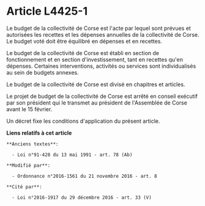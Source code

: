 # Article L4425-1

Le budget de la collectivité de Corse est l'acte par lequel sont prévues et autorisées les recettes et les dépenses annuelles
de la collectivité de Corse. Le budget voté doit être équilibré en dépenses et en recettes. 

Le budget de la collectivité de Corse est établi en section de fonctionnement et en section d'investissement, tant en
recettes qu'en dépenses. Certaines interventions, activités ou services sont individualisés au sein de budgets annexes. 

Le budget de la collectivité de Corse est divisé en chapitres et articles. 

Le projet de budget de la collectivité de Corse est arrêté en conseil exécutif par son président qui le transmet au président
de l'Assemblée de Corse avant le 15 février. 

Un décret fixe les conditions d'application du présent article.

**Liens relatifs à cet article**

	**Anciens textes**:

	  - Loi n°91-428 du 13 mai 1991 - art. 78 (Ab)

	**Modifié par**:

	  - Ordonnance n°2016-1561 du 21 novembre 2016 - art. 8

	**Cité par**:

	  - Loi n°2016-1917 du 29 décembre 2016 - art. 33 (V)
